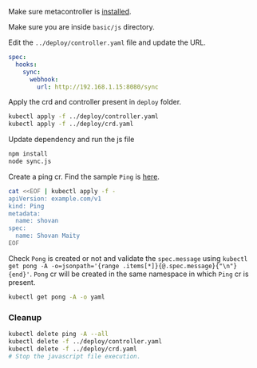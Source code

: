 Make sure metacontroller is [installed](https://github.com/shovanmaity/metacontroller-by-example/tree/master/metacontroller).

Make sure you are inside `basic/js` directory.

Edit the `../deploy/controller.yaml` file and update the URL.
```yaml
spec:
  hooks:
    sync:
      webhook:
        url: http://192.168.1.15:8080/sync
```
Apply the crd and controller present in `deploy` folder.
```bash
kubectl apply -f ../deploy/controller.yaml
kubectl apply -f ../deploy/crd.yaml
```
Update dependency and run the js file
```bash
npm install
node sync.js
```
Create a ping cr. Find the sample `Ping` is [here](https://github.com/shovanmaity/metacontroller-by-example/blob/master/basic/deploy/ping.yaml).
```bash
cat <<EOF | kubectl apply -f -
apiVersion: example.com/v1
kind: Ping
metadata:
  name: shovan
spec:
  name: Shovan Maity
EOF
```
Check `Pong` is created or not and validate the `spec.message` using `kubectl get pong -A -o=jsonpath='{range .items[*]}{@.spec.message}{"\n"}{end}'`. `Pong` cr will be created in the same namespace in which `Ping` cr is present.
```bash
kubectl get pong -A -o yaml
``` 
### Cleanup
```bash
kubectl delete ping -A --all
kubectl delete -f ../deploy/controller.yaml
kubectl delete -f ../deploy/crd.yaml
# Stop the javascript file execution.
```
